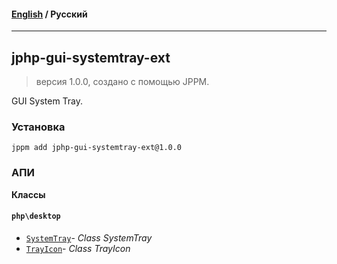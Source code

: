 #### [English](README.md) / **Русский**

---

## jphp-gui-systemtray-ext
> версия 1.0.0, создано с помощью JPPM.

GUI System Tray.

### Установка
```
jppm add jphp-gui-systemtray-ext@1.0.0
```

### АПИ
**Классы**

#### `php\desktop`

- [`SystemTray`](https://github.com/jphp-compiler/jphp/blob/master/exts/jphp-gui-systemtray-ext/api-docs/classes/php/desktop/SystemTray.ru.md)- _Class SystemTray_
- [`TrayIcon`](https://github.com/jphp-compiler/jphp/blob/master/exts/jphp-gui-systemtray-ext/api-docs/classes/php/desktop/TrayIcon.ru.md)- _Class TrayIcon_